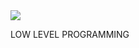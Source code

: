<img src="https://badges.strrl.dev/visits/nevillionaire/alx-low_level_programming?style=flat-square&color=red&logo=github&a=0">

LOW LEVEL PROGRAMMING
